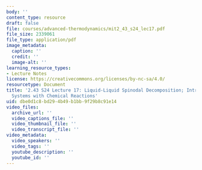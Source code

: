 ```yaml
---
body: ''
content_type: resource
draft: false
file: courses/advanced-thermodynamics/mit2_43_s24_lec17.pdf
file_size: 2339061
file_type: application/pdf
image_metadata:
  caption: ''
  credit: ''
  image-alt: ''
learning_resource_types:
- Lecture Notes
license: https://creativecommons.org/licenses/by-nc-sa/4.0/
resourcetype: Document
title: '2.43 S24 Lecture 17: Liquid-Liquid Spinodal Decomposition; Introduction to
  Systems with Chemical Reactions'
uid: dbe0d1c8-bd29-4b49-b1bb-9f29b8c91e14
video_files:
  archive_url: ''
  video_captions_file: ''
  video_thumbnail_file: ''
  video_transcript_file: ''
video_metadata:
  video_speakers: ''
  video_tags: ''
  youtube_description: ''
  youtube_id: ''
---
```


